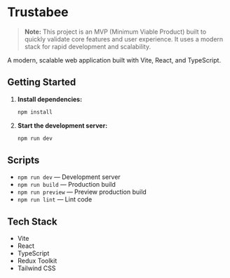 # Trustabee

> **Note:** This project is an MVP (Minimum Viable Product) built to quickly validate core features and user experience. It uses a modern stack for rapid development and scalability.

A modern, scalable web application built with Vite, React, and TypeScript.

## Getting Started

1. **Install dependencies:**
   ```bash
   npm install
   ```
2. **Start the development server:**
   ```bash
   npm run dev
   ```

## Scripts
- `npm run dev` — Development server
- `npm run build` — Production build
- `npm run preview` — Preview production build
- `npm run lint` — Lint code

## Tech Stack
- Vite
- React
- TypeScript
- Redux Toolkit
- Tailwind CSS
